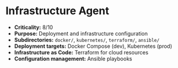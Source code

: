 # Infrastructure Agent

- **Criticality:** 8/10
- **Purpose:** Deployment and infrastructure configuration
- **Subdirectories:** `docker/`, `kubernetes/`, `terraform/`, `ansible/`
- **Deployment targets:** Docker Compose (dev), Kubernetes (prod)
- **Infrastructure as Code:** Terraform for cloud resources
- **Configuration management:** Ansible playbooks
